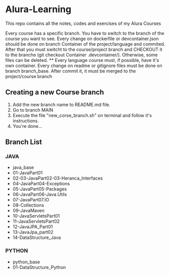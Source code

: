 # Alura-Learning

This repo contains all the notes, codes and exercises of my Alura Courses

Every course has a specific branch. You have to switch to the branch of the course you want to see.
Every change on dockerfile or devcontainer.json should be done on branch Container of the project/language and commited.
After that you must switcht to the course/project branch and CHECKOUT it to the branche (git checkout Container .devcontainer/).
Otherwise, some files can be deleted.
** Every language course must, if possible, have it's own container.
Every change on readme or gitignore files must be done on branch branch_base. After commit it, it must be merged to the project/course branch

## Creating a new Course branch

1. Add the new branch name to README.md file.
2. Go to branch MAIN
3. Execute the file "new_corse_branch.sh" on terminal and follow it's instructions.
4. You're done...

## Branch List

### JAVA

- java_base
- 01-JavaPart01
- 02-03-JavaPart02-03-Heranca_Interfaces
- 04-JavaPart04-Exceptions
- 05-JavaPart05-Packages
- 06-JavaPart06-Java.Utils
- 07-JavaPart07.IO
- 08-Collections
- 09-JavaMaven
- 10-JavaServletsPart01
- 11-JavaServletsPart02
- 12-JavaJPA_Part01
- 13-JavaJpa_part02
- 14-DataStructure_Java

### PYTHON

- python_base
- 01-DataStructure_Python
